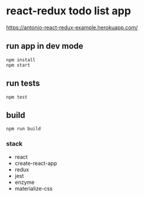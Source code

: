 # react-redux todo list app
https://antonio-react-redux-example.herokuapp.com/
## run app in dev mode
	npm install
	npm start
## run tests
	npm test
## build
	npm run build
### stack
* react
* create-react-app
* redux
* jest
* enzyme
* materialize-css
